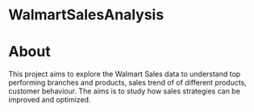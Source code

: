 # WalmartSalesAnalysis
# About
This project aims to explore the Walmart Sales data to understand top performing branches and products, sales trend of of different products, customer behaviour. The aims is to study how sales strategies can be improved and optimized.
